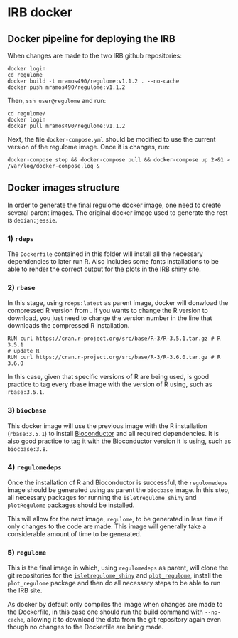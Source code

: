 # IRB docker 

## Docker pipeline for deploying the IRB

When changes are made to the two IRB github repositories: 
```
docker login
cd regulome
docker build -t mramos490/regulome:v1.1.2 . --no-cache
docker push mramos490/regulome:v1.1.2
```

Then, `ssh user@regulome` and run:
```
cd regulome/
docker login
docker pull mramos490/regulome:v1.1.2
```

Next, the file `docker-compose.yml` should be modified to use the current version of the regulome image. Once it is changes, run:
```
docker-compose stop && docker-compose pull && docker-compose up 2>&1 > /var/log/docker-compose.log &
```

## Docker images structure
In order to generate the final regulome docker image, one need to create several parent images. The original docker image used to generate the rest is `debian:jessie`. 

### 1) `rdeps`
The `Dockerfile` contained in this folder will install all the necessary dependencies to later run R. Also includes some fonts installations to be able to render the correct output for the plots in the IRB shiny site.

### 2) `rbase`
In this stage, using `rdeps:latest` as parent image, docker will donwload the compressed R version from [](cran.r-project.org). If you wants to change the R version to download, you just need to change the version number in the line that downloads the compressed R installation. 

```
RUN curl https://cran.r-project.org/src/base/R-3/R-3.5.1.tar.gz # R 3.5.1
# update R
RUN curl https://cran.r-project.org/src/base/R-3/R-3.6.0.tar.gz # R 3.6.0
```

In this case, given that specific versions of R are being used, is good practice to tag every rbase image with the version of R using, such as `rbase:3.5.1`.

### 3) `biocbase`
This docker image will use the previous image with the R installation (`rbase:3.5.1`) to install [Bioconductor](http://www.bioconductor.org/) and all required dependencies. It is also good practice to tag it with the Bioconductor version it is using, such as `biocbase:3.8`.

### 4) `regulomedeps`
Once the installation of R and Bioconductor is successful, the `regulomedeps` image should be generated using as parent the `biocbase` image. In this step, all necessary packages for running the `isletregulome_shiny` and `plotRegulome` packages should be installed. 

This will allow for the next image, `regulome`, to be generated in less time if only changes to the code are made. This image will generally take a considerable amount of time to be generated.

### 5) `regulome`
This is the final image in which, using `regulomedeps` as parent, will clone the git repositories for the [`isletregulome_shiny`](https://github.com/mireia-bioinfo/isletregulome_shiny) and [`plot_regulome`](https://github.com/mireia-bioinfo/plotRegulome/), install the `plot_regulome` package and then do all necessary steps to be able to run the IRB site.

As docker by default only compiles the image when changes are made to the Dockerfile, in this case one should run the build command with `--no-cache`, allowing it to download the data from the git repository again even though no changes to the Dockerfile are being made.

